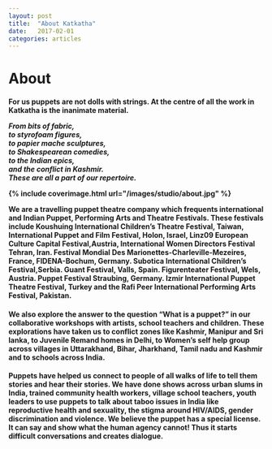 ```yaml
---
layout: post
title:  "About Katkatha"
date:   2017-02-01
categories: articles
---
```


<h1>About</h1>

<h4>For us puppets are not dolls with strings. At the centre of all the work in Katkatha is the inanimate material.

<p><i>
From bits of fabric, 
<br>
to styrofoam figures, 
<br>
to papier mache sculptures, 
<br>
to Shakespearean comedies, 
<br>
to the Indian epics,
<br>
and the conflict in Kashmir.
<br>
These are all a part of our repertoire. 
</i></p>

{% include coverimage.html url="/images/studio/about.jpg" %} 

We are a travelling puppet theatre company which frequents international and Indian Puppet, Performing Arts and Theatre Festivals. These festivals include Koushuing International Children’s Theatre Festival, Taiwan, International Puppet and Film Festival, Holon, Israel, Linz09 European Culture Capital Festival,Austria, International Women Directors Festival Tehran, Iran. Festival Mondial Des Marionettes-Charleville-Mezeires, France, FIDENA-Bochum, Germany. Subotica International Children’s Festival,Serbia. Guant Festival, Valls, Spain. Figurenteater Festival, Wels, Austria. Puppet Festival Straubing, Germany. Izmir International Puppet Theatre Festival, Turkey and the Rafi Peer International Performing Arts Festival, Pakistan.</h4>

<h4>We also explore the answer to the question “What is a puppet?” in our collaborative workshops with artists, school teachers and children. These explorations have taken us to conflict zones like Kashmir, Manipur and Sri lanka, to Juvenile Remand homes in Delhi, to Women’s self help group across villages in Uttarakhand, Bihar, Jharkhand, Tamil nadu and Kashmir and to schools across India.</h4>

<h4>Puppets have helped us connect to people of all walks of life to tell them stories and hear their stories. We have done shows across urban slums in India, trained community health workers, village school teachers, youth leaders to use puppets to talk about taboo issues in India like reproductive health and sexuality, the stigma around HIV/AIDS, gender discrimination and violence. We believe the puppet has a special license. It can say and show what the human agency cannot! Thus it starts difficult conversations and creates dialogue.</h4>
